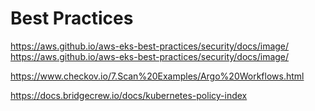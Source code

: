 Best Practices
================
https://aws.github.io/aws-eks-best-practices/security/docs/image/
https://aws.github.io/aws-eks-best-practices/security/docs/image/


https://www.checkov.io/7.Scan%20Examples/Argo%20Workflows.html

https://docs.bridgecrew.io/docs/kubernetes-policy-index
